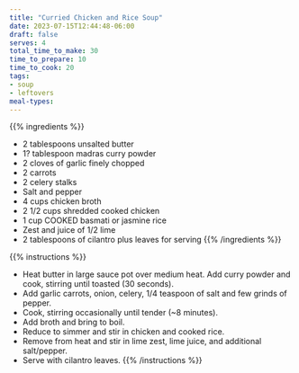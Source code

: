 ```yaml
---
title: "Curried Chicken and Rice Soup"
date: 2023-07-15T12:44:48-06:00
draft: false
serves: 4
total_time_to_make: 30
time_to_prepare: 10
time_to_cook: 20
tags:
- soup
- leftovers
meal-types:
---
```


{{% ingredients %}}
- 2 tablespoons unsalted butter
- 1? tablespoon madras curry powder
- 2 cloves of garlic finely chopped
- 2 carrots
- 2 celery stalks
- Salt and pepper
- 4 cups chicken broth
- 2 1/2 cups shredded cooked chicken
- 1 cup COOKED basmati or jasmine rice
- Zest and juice of 1/2 lime
- 2 tablespoons of cilantro plus leaves for serving
{{% /ingredients %}}

{{% instructions %}}
- Heat butter in large sauce pot over medium heat. Add curry powder and cook, stirring until toasted (30 seconds). 
- Add garlic carrots, onion, celery, 1/4 teaspoon of salt and few grinds of pepper. 
- Cook, stirring occasionally until tender (~8 minutes).
- Add broth and bring to boil. 
- Reduce to simmer and stir in chicken and cooked rice.
- Remove from heat and stir in lime zest, lime juice, and additional salt/pepper. 
- Serve with cilantro leaves.
{{% /instructions %}}
